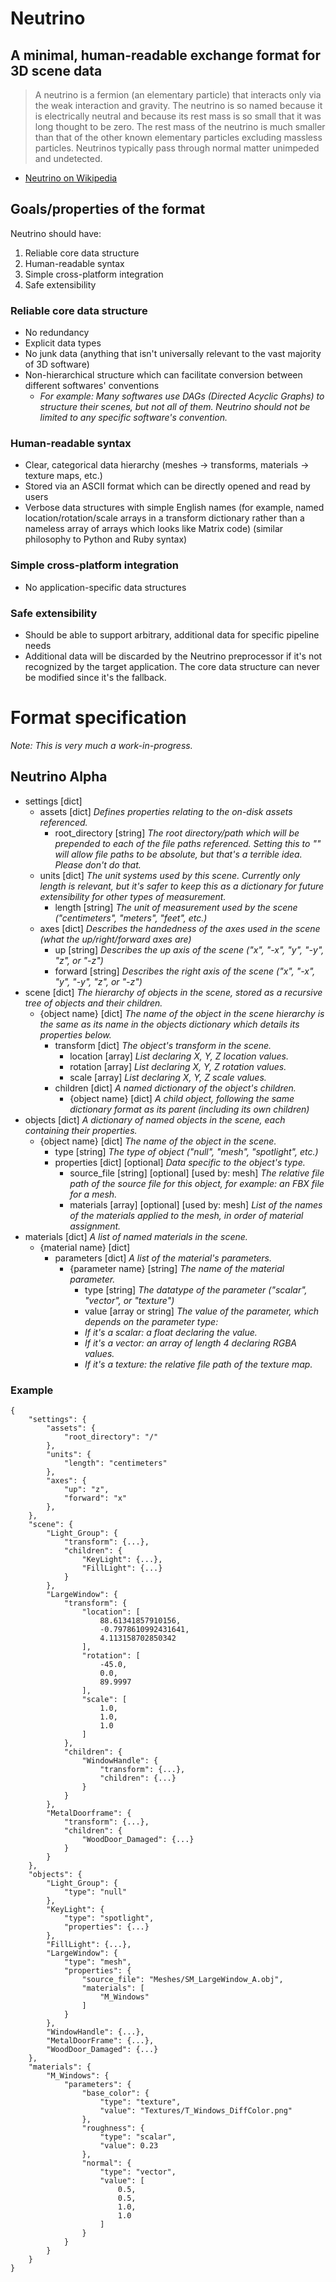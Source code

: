 # Neutrino
## A minimal, human-readable exchange format for 3D scene data

> A neutrino is a fermion (an elementary particle) that interacts only via the weak interaction and gravity. The neutrino is so named because it is electrically neutral and because its rest mass is so small that it was long thought to be zero. The rest mass of the neutrino is much smaller than that of the other known elementary particles excluding massless particles. Neutrinos typically pass through normal matter unimpeded and undetected.
- [Neutrino on Wikipedia](https://en.wikipedia.org/wiki/Neutrino)

## Goals/properties of the format

Neutrino should have:

1. Reliable core data structure
2. Human-readable syntax
3. Simple cross-platform integration
4. Safe extensibility

### Reliable core data structure

- No redundancy
- Explicit data types
- No junk data (anything that isn't universally relevant to the vast majority of 3D software)
- Non-hierarchical structure which can facilitate conversion between different softwares' conventions
    - *For example: Many softwares use DAGs (Directed Acyclic Graphs) to structure their scenes, but not all of them. Neutrino should not be limited to any specific software's convention.*

### Human-readable syntax

- Clear, categorical data hierarchy (meshes → transforms, materials → texture maps, etc.)
- Stored via an ASCII format which can be directly opened and read by users
- Verbose data structures with simple English names (for example, named location/rotation/scale arrays in a transform dictionary rather than a nameless array of arrays which looks like Matrix code) (similar philosophy to Python and Ruby syntax)

### Simple cross-platform integration

- No application-specific data structures

### Safe extensibility

- Should be able to support arbitrary, additional data for specific pipeline needs
- Additional data will be discarded by the Neutrino preprocessor if it's not recognized by the target application. The core data structure can never be modified since it's the fallback.

# Format specification
*Note: This is very much a work-in-progress.*

## Neutrino Alpha

- settings [dict]
    - assets [dict]
    *Defines properties relating to the on-disk assets referenced.*
        - root_directory [string]
        *The root directory/path which will be prepended to each of the file paths referenced. Setting this to "" will allow file paths to be absolute, but that's a terrible idea. Please don't do that.*
    - units [dict]
    *The unit systems used by this scene. Currently only length is relevant, but it's safer to keep this as a dictionary for future extensibility for other types of measurement.*
        - length [string]
        *The unit of measurement used by the scene ("centimeters", "meters", "feet", etc.)*
    - axes [dict]
    *Describes the handedness of the axes used in the scene (what the up/right/forward axes are)*
        - up [string]
        *Describes the up axis of the scene ("x", "-x", "y", "-y", "z", or "-z")*
        - forward [string]
        *Describes the right axis of the scene ("x", "-x", "y", "-y", "z", or "-z")*
- scene [dict]
*The hierarchy of objects in the scene, stored as a recursive tree of objects and their children.*
    - {object name} [dict]
    *The name of the object in the scene hierarchy is the same as its name in the objects dictionary which details its properties below.*
        - transform [dict]
        *The object's transform in the scene.*
            - location [array]
            *List declaring X, Y, Z location values.*
            - rotation [array]
            *List declaring X, Y, Z rotation values.*
            - scale [array]
            *List declaring X, Y, Z scale values.*
        - children [dict]
        *A named dictionary of the object's children.*
            - {object name} [dict]
            *A child object, following the same dictionary format as its parent (including its own children)*
- objects [dict]
*A dictionary of named objects in the scene, each containing their properties.*
    - {object name} [dict]
    *The name of the object in the scene.*
        - type [string]
        *The type of object ("null", "mesh", "spotlight", etc.)*
        - properties [dict] [optional]
        *Data specific to the object's type.*
            - source_file [string] [optional] [used by: mesh]
            *The relative file path of the source file for this object, for example: an FBX file for a mesh.*
            - materials [array] [optional] [used by: mesh]
            *List of the names of the materials applied to the mesh, in order of material assignment.*
- materials [dict]
*A list of named materials in the scene.*
    - {material name} [dict]
        - parameters [dict]
        *A list of the material's parameters.*
            - {parameter name} [string]
            *The name of the material parameter.*
                - type [string]
                *The datatype of the parameter ("scalar", "vector", or "texture")*
                - value [array or string]
                *The value of the parameter, which depends on the parameter type:*
                - *If it's a scalar: a float declaring the value.*
                - *If it's a vector: an array of length 4 declaring RGBA values.*
                - *If it's a texture: the relative file path of the texture map.*

### Example

```
{
	"settings": {
		"assets": {
			"root_directory": "/"
		},
		"units": {
			"length": "centimeters"
		},
		"axes": {
			"up": "z",
			"forward": "x"
		},
	},
	"scene": {
		"Light_Group": {
			"transform": {...},
			"children": {
				"KeyLight": {...},
				"FillLight": {...}
			}
		},
		"LargeWindow": {
			"transform": {
				"location": [
					88.61341857910156,
					-0.7978610992431641,
					4.113158702850342
				],
				"rotation": [
					-45.0,
					0.0,
					89.9997
				],
				"scale": [
					1.0,
					1.0,
					1.0
				]
			},
			"children": {
				"WindowHandle": {
					"transform": {...},
					"children": {...}
				}
			}
		},
		"MetalDoorframe": {
			"transform": {...},
			"children": {
				"WoodDoor_Damaged": {...}
			}
		}
	},
	"objects": {
		"Light_Group": {
			"type": "null"
		},
		"KeyLight": {
			"type": "spotlight",
			"properties": {...}
		},
		"FillLight": {...},
		"LargeWindow": {
			"type": "mesh",
			"properties": {
				"source_file": "Meshes/SM_LargeWindow_A.obj",
				"materials": [
					"M_Windows"
				]
			}
		},
		"WindowHandle": {...},
		"MetalDoorFrame": {...},
		"WoodDoor_Damaged": {...}
	},
	"materials": {
		"M_Windows": {
			"parameters": {
				"base_color": {
					"type": "texture",
					"value": "Textures/T_Windows_DiffColor.png"
				},
				"roughness": {
					"type": "scalar",
					"value": 0.23
				},
				"normal": {
					"type": "vector",
					"value": [
						0.5,
						0.5,
						1.0,
						1.0
					]
				}
			}
		}
	}
}
```
